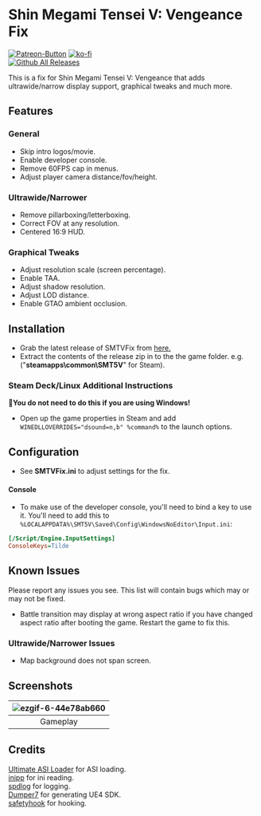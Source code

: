 # Shin Megami Tensei V: Vengeance Fix
[![Patreon-Button](https://github.com/Lyall/SMTVFix/assets/695941/e6c60210-6f5e-460a-ad73-a66387e7b5d9)](https://www.patreon.com/Wintermance) [![ko-fi](https://ko-fi.com/img/githubbutton_sm.svg)](https://ko-fi.com/W7W01UAI9)<br />
[![Github All Releases](https://img.shields.io/github/downloads/Lyall/SMTVFix/total.svg)](https://github.com/Lyall/SMTVFix/releases)

This is a fix for Shin Megami Tensei V: Vengeance that adds ultrawide/narrow display support, graphical tweaks and much more.

## Features
### General
- Skip intro logos/movie.
- Enable developer console.
- Remove 60FPS cap in menus.
- Adjust player camera distance/fov/height.

### Ultrawide/Narrower
- Remove pillarboxing/letterboxing.
- Correct FOV at any resolution.
- Centered 16:9 HUD.

### Graphical Tweaks
- Adjust resolution scale (screen percentage).
- Enable TAA.
- Adjust shadow resolution.
- Adjust LOD distance.
- Enable GTAO ambient occlusion.

## Installation
- Grab the latest release of SMTVFix from [here.](https://github.com/Lyall/SMTVFix/releases)
- Extract the contents of the release zip in to the the game folder. e.g. ("**steamapps\common\SMT5V**" for Steam).

### Steam Deck/Linux Additional Instructions
🚩**You do not need to do this if you are using Windows!**
- Open up the game properties in Steam and add `WINEDLLOVERRIDES="dsound=n,b" %command%` to the launch options.

## Configuration
- See **SMTVFix.ini** to adjust settings for the fix.

#### Console
- To make use of the developer console, you'll need to bind a key to use it. You'll need to add this to `%LOCALAPPDATA%\SMT5V\Saved\Config\WindowsNoEditor\Input.ini`:
```ini
[/Script/Engine.InputSettings]
ConsoleKeys=Tilde
```

## Known Issues
Please report any issues you see.
This list will contain bugs which may or may not be fixed.

- Battle transition may display at wrong aspect ratio if you have changed aspect ratio after booting the game. Restart the game to fix this.

### Ultrawide/Narrower Issues
- Map background does not span screen.

## Screenshots
| ![ezgif-6-44e78ab660](https://github.com/Lyall/SMTVFix/assets/695941/1db582c4-2fe6-4a6a-8c1d-a44f5c96252f) |
|:--:|
| Gameplay |

## Credits
[Ultimate ASI Loader](https://github.com/ThirteenAG/Ultimate-ASI-Loader) for ASI loading. <br />
[inipp](https://github.com/mcmtroffaes/inipp) for ini reading. <br />
[spdlog](https://github.com/gabime/spdlog) for logging. <br />
[Dumper7](https://github.com/Encryqed/Dumper-7) for generating UE4 SDK. <br />
[safetyhook](https://github.com/cursey/safetyhook) for hooking.
